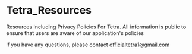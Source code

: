 # Tetra_Resources
Resources Including Privacy Policies For Tetra. All information is public to ensure that users are aware of our application's policies

if you have any questions, please contact officialtetra1@gmail.com
